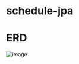 # schedule-jpa
# ERD
![image](https://github.com/user-attachments/assets/1b17e53f-8e5e-4299-a00a-f3de0be80c84)
